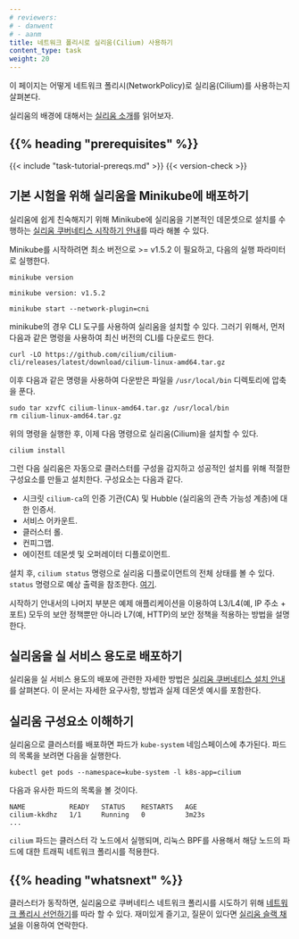 ```yaml
---
# reviewers:
# - danwent
# - aanm
title: 네트워크 폴리시로 실리움(Cilium) 사용하기
content_type: task
weight: 20
---
```


<!-- overview -->
이 페이지는 어떻게 네트워크 폴리시(NetworkPolicy)로 실리움(Cilium)를 사용하는지 살펴본다.

실리움의 배경에 대해서는 [실리움 소개](https://docs.cilium.io/en/stable/overview/intro)를 읽어보자.


## {{% heading "prerequisites" %}}


{{< include "task-tutorial-prereqs.md" >}} {{< version-check >}}



<!-- steps -->
## 기본 시험을 위해 실리움을 Minikube에 배포하기

실리움에 쉽게 친숙해지기 위해
Minikube에 실리움을 기본적인 데몬셋으로 설치를 수행하는
[실리움 쿠버네티스 시작하기 안내](https://docs.cilium.io/en/stable/gettingstarted/k8s-install-default/)를 따라 해볼 수 있다.

Minikube를 시작하려면 최소 버전으로 >= v1.5.2 이 필요하고,
다음의 실행 파라미터로 실행한다.

```shell
minikube version
```
```
minikube version: v1.5.2
```

```shell
minikube start --network-plugin=cni
```

minikube의 경우 CLI 도구를 사용하여 실리움을 설치할 수 있다. 그러기 위해서, 
먼저 다음과 같은 명령을 사용하여 최신 버전의 CLI를 다운로드 한다.

```shell
curl -LO https://github.com/cilium/cilium-cli/releases/latest/download/cilium-linux-amd64.tar.gz
```

이후 다음과 같은 명령을 사용하여 다운받은 파일을 `/usr/local/bin` 디렉토리에 압축을 푼다.

```shell
sudo tar xzvfC cilium-linux-amd64.tar.gz /usr/local/bin
rm cilium-linux-amd64.tar.gz
```

위의 명령을 실행한 후, 이제 다음 명령으로 실리움(Cilium)을 설치할 수 있다.

```shell
cilium install
```

그런 다음 실리움은 자동으로 클러스터를 구성을 감지하고
성공적인 설치를 위해 적절한 구성요소를 만들고 설치한다.
구성요소는 다음과 같다.

- 시크릿 `cilium-ca`의 인증 기관(CA) 및 Hubble (실리움의 관측 가능성 계층)에 대한 인증서.
- 서비스 어카운트.
- 클러스터 롤.
- 컨피그맵.
- 에이전트 데몬셋 및 오퍼레이터 디플로이먼트.

설치 후, `cilium status` 명령으로 실리움 디플로이먼트의 전체 상태를 볼 수 있다.
`status` 명령으로 예상 출력을 참조한다.
[여기](https://docs.cilium.io/en/stable/gettingstarted/k8s-install-default/#validate-the-installation).

시작하기 안내서의 나머지 부분은 예제 애플리케이션을 이용하여
L3/L4(예, IP 주소 + 포트) 모두의 보안 정책뿐만 아니라 L7(예, HTTP)의 보안 정책을
적용하는 방법을 설명한다.

## 실리움을 실 서비스 용도로 배포하기

실리움을 실 서비스 용도의 배포에 관련한 자세한 방법은
[실리움 쿠버네티스 설치 안내](https://docs.cilium.io/en/stable/network/kubernetes/concepts/)를 살펴본다.
이 문서는 자세한 요구사항, 방법과
실제 데몬셋 예시를 포함한다.



<!-- discussion -->
## 실리움 구성요소 이해하기

실리움으로 클러스터를 배포하면 파드가 `kube-system` 네임스페이스에 추가된다.
파드의 목록을 보려면 다음을 실행한다.

```shell
kubectl get pods --namespace=kube-system -l k8s-app=cilium
```

다음과 유사한 파드의 목록을 볼 것이다.

```console
NAME           READY   STATUS    RESTARTS   AGE
cilium-kkdhz   1/1     Running   0          3m23s
...
```

`cilium` 파드는 클러스터 각 노드에서 실행되며, 리눅스 BPF를 사용해서
해당 노드의 파드에 대한 트래픽 네트워크 폴리시를 적용한다.



## {{% heading "whatsnext" %}}

클러스터가 동작하면,
실리움으로 쿠버네티스 네트워크 폴리시를 시도하기 위해
[네트워크 폴리시 선언하기](/ko/docs/tasks/administer-cluster/declare-network-policy/)를 따라 할 수 있다.
재미있게 즐기고, 질문이 있다면
[실리움 슬랙 채널](https://cilium.herokuapp.com/)을 이용하여 연락한다.
